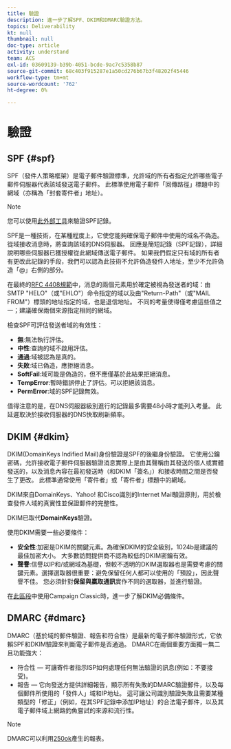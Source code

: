 ```yaml
---
title: 驗證
description: 進一步了解SPF、DKIM和DMARC驗證方法。
topics: Deliverability
kt: null
thumbnail: null
doc-type: article
activity: understand
team: ACS
exl-id: 03609139-b39b-4051-bcde-9ac7c5358b87
source-git-commit: 68c403f915287e1a50cd276b67b3f48202f45446
workflow-type: tm+mt
source-wordcount: '762'
ht-degree: 0%

---
```


# 驗證

## SPF {#spf}

SPF（發件人策略框架）是電子郵件驗證標準，允許域的所有者指定允許哪些電子郵件伺服器代表該域發送電子郵件。 此標準使用電子郵件「回傳路徑」標題中的網域（亦稱為「封套寄件者」地址）。

>[!NOTE]
>
>您可以使用[此外部工具](https://www.kitterman.com/spf/validate.html)來驗證SPF記錄。

SPF是一種技術，在某種程度上，它使您能夠確保電子郵件中使用的域名不偽造。 從域接收消息時，將查詢該域的DNS伺服器。 回應是簡短記錄（SPF記錄），詳細說明哪些伺服器已獲授權從此網域傳送電子郵件。 如果我們假定只有域的所有者有更改此記錄的手段，我們可以認為此技術不允許偽造發件人地址，至少不允許偽造「@」右側的部分。

在最終的[RFC 4408規範](https://www.rfc-editor.org/info/rfc4408)中，消息的兩個元素用於確定被視為發送者的域：由SMTP &quot;HELO&quot;（或&quot;EHLO&quot;）命令指定的域以及由&quot;Return-Path&quot;（或&quot;MAIL FROM&quot;）標頭的地址指定的域，也是退信地址。 不同的考量使得僅考慮這些值之一；建議確保兩個來源指定相同的網域。

檢查SPF可評估發送者域的有效性：

* **無**:無法執行評估。
* **中性**:查詢的域不啟用評估。
* **通過**:域被認為是真的。
* **失敗**:域已偽造，應拒絕消息。
* **SoftFail**:域可能是偽造的，但不應僅基於此結果拒絕消息。
* **TempError**:暫時錯誤停止了評估。可以拒絕該消息。
* **PermError**:域的SPF記錄無效。

值得注意的是，在DNS伺服器級別進行的記錄最多需要48小時才能列入考量。 此延遲取決於接收伺服器的DNS快取刷新頻率。

## DKIM {#dkim}

DKIM(DomainKeys Indified Mail)身份驗證是SPF的後繼身份驗證。 它使用公鑰密碼，允許接收電子郵件伺服器驗證消息實際上是由其聲稱由其發送的個人或實體發送的，以及消息內容在最初發送時（和DKIM「簽名」）和接收時間之間是否發生了更改。 此標準通常使用「寄件者」或「寄件者」標題中的網域。

DKIM來自DomainKeys、Yahoo! 和Cisco識別的Internet Mail驗證原則，用於檢查發件人域的真實性並保證郵件的完整性。

DKIM已取代&#x200B;**DomainKeys**&#x200B;驗證。

使用DKIM需要一些必要條件：

* **安全性**:加密是DKIM的關鍵元素。為確保DKIM的安全級別，1024b是建議的最佳加密大小。 大多數訪問提供商不認為較低的DKIM密鑰有效。
* **聲譽**:信譽以IP和/或網域為基礎，但較不透明的DKIM選取器也是需要考慮的關鍵元素。選擇選取器很重要：避免保留任何人都可以使用的「預設」，因此聲譽不佳。 您必須針對&#x200B;**保留與贏取通訊**&#x200B;實作不同的選取器，並進行驗證。

在[此區段](/help/additional-resources/acc-technical-recommendations.md#dkim-acc)中使用Campaign Classic時，進一步了解DKIM必備條件。

## DMARC {#dmarc}

DMARC（基於域的郵件驗證、報告和符合性）是最新的電子郵件驗證形式，它依賴SPF和DKIM驗證來判斷電子郵件是否通過。 DMARC在兩個重要方面獨一無二且功能強大：

* 符合性 — 可讓寄件者指示ISP如何處理任何無法驗證的訊息(例如：不要接受)。
* 報告 — 它向發送方提供詳細報告，顯示所有失敗的DMARC驗證郵件，以及每個郵件所使用的「發件人」域和IP地址。 這可讓公司識別驗證失敗且需要某種類型的「修正」（例如，在其SPF記錄中添加IP地址）的合法電子郵件，以及其電子郵件域上網路釣魚嘗試的來源和流行性。

>[!NOTE]
>
>DMARC可以利用[250ok](https://250ok.com/)產生的報表。
